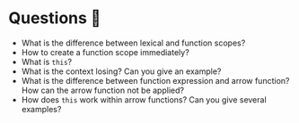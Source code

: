 # Questions 🤔

- What is the difference between lexical and function scopes?
- How to create a function scope immediately?
- What is `this`?
- What is the context losing? Can you give an example?
- What is the difference between function expression and arrow function? How can the arrow function not be applied?
- How does `this` work within arrow functions? Can you give several examples?
